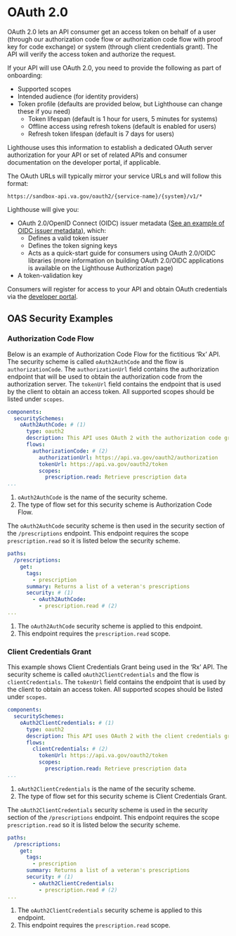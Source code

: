 # OAuth 2.0

OAuth 2.0 lets an API consumer get an access token on behalf of a user (through our authorization code flow or authorization code flow with proof key for code exchange) or system (through client credentials grant). The API will verify the access token and authorize the request.

If your API will use OAuth 2.0, you need to provide the following as part of onboarding:

- Supported scopes
- Intended audience (for identity providers)
- Token profile (defaults are provided below, but Lighthouse can change these if you need)
  - Token lifespan (default is 1 hour for users, 5 minutes for systems)
  - Offline access using refresh tokens (default is enabled for users)
  - Refresh token lifespan (default is 7 days for users)

Lighthouse uses this information to establish a dedicated OAuth server authorization for your API or set of related APIs and consumer documentation on the developer portal, if applicable.

The OAuth URLs will typically mirror your service URLs and will follow this format:

```url
https://sandbox-api.va.gov/oauth2/{service-name}/{system}/v1/*
```

Lighthouse will give you:

- OAuth 2.0/OpenID Connect (OIDC) issuer metadata ([See an example of OIDC issuer metadata](https://sandbox-api.va.gov/oauth2/health/v1/.well-known/openid-configuration)), which:
  - Defines a valid token issuer
  - Defines the token signing keys
  - Acts as a quick-start guide for consumers using OAuth 2.0/OIDC libraries (more information on building OAuth 2.0/OIDC applications is available on the Lighthouse Authorization page)
- A token-validation key

Consumers will register for access to your API and obtain OAuth credentials via the [developer portal](https://developer.va.gov/onboarding).

## OAS Security Examples

### Authorization Code Flow

Below is an example of Authorization Code Flow for the fictitious ‘Rx’ API. The security scheme is called `oAuth2AuthCode` and the flow is `authorizationCode`. The `authorizationUrl` field contains the authorization endpoint that will be used to obtain the authorization code from the authorization server. The `tokenUrl` field contains the endpoint that is used by the client to obtain an access token. All supported scopes should be listed under `scopes`.

```yaml
components: 
  securitySchemes:
    oAuth2AuthCode: # (1)
      type: oauth2
      description: This API uses OAuth 2 with the authorization code grant flow.
      flows:
        authorizationCode: # (2)
          authorizationUrl: https://api.va.gov/oauth2/authorization   
          tokenUrl: https://api.va.gov/oauth2/token
          scopes:
            prescription.read: Retrieve prescription data
...
```

1. `oAuth2AuthCode` is the name of the security scheme.
2. The type of flow set for this security scheme is Authorization Code Flow.

The `oAuth2AuthCode` security scheme is then used in the security section of the `/prescriptions` endpoint. This endpoint requires the scope
 `prescription.read` so it is listed below the security scheme.

```yaml
paths:
  /prescriptions:
    get:
      tags:
        - prescription
      summary: Returns a list of a veteran's prescriptions
      security: # (1)
        - oAuth2AuthCode:
          - prescription.read # (2)
...                   
```

1. The `oAuth2AuthCode` security scheme is applied to this endpoint.
2. This endpoint requires the `prescription.read` scope.

### Client Credentials Grant

This example shows Client Credentials Grant being used in the ‘Rx’ API. The security scheme is called `oAuth2ClientCredentials` and the flow is `clientCredentials`. The `tokenUrl` field contains the endpoint that is used by the client to obtain an access token. All supported scopes should be listed under `scopes`.

```yaml
components: 
  securitySchemes:
    oAuth2ClientCredentials: # (1)
      type: oauth2
      description: This API uses OAuth 2 with the client credentials grant flow.
      flows:
        clientCredentials: # (2)
          tokenUrl: https://api.va.gov/oauth2/token
          scopes:
            prescription.read: Retrieve prescription data 
...
```

1. `oAuth2ClientCredentials` is the name of the security scheme.
2. The type of flow set for this security scheme is Client Credentials Grant.

The `oAuth2ClientCredentials` security scheme is used in the security section of the `/prescriptions` endpoint. This endpoint requires the scope `prescription.read` so it is listed below the security scheme.

```yaml
paths:
  /prescriptions:
    get:
      tags:
        - prescription
      summary: Returns a list of a veteran's prescriptions
      security: # (1)
        - oAuth2ClientCredentials:
          - prescription.read # (2)
...   
```

1. The `oAuth2ClientCredentials` security scheme is applied to this endpoint.
2. This endpoint requires the `prescription.read` scope.
